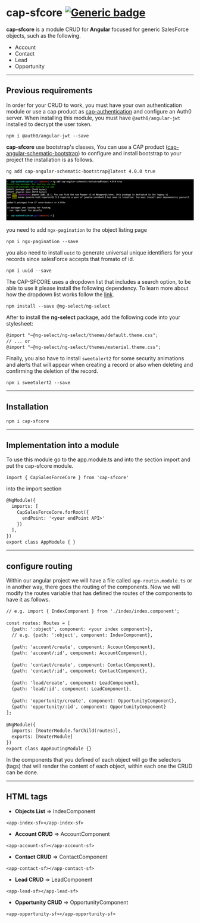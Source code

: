 # cap-sfcore [![Generic badge](https://img.shields.io/badge/CAP-Active-<COLOR>.svg)](https://shields.io/)

**cap-sfcore** is a module CRUD for **Angular** focused for generic SalesForce objects, such as the following.

* Account
* Contact
* Lead
* Opportunity

---
## Previous requirements

In order for your CRUD to work, you must have your own authentication module or use a cap product as [cap-authentication](https://www.npmjs.com/package/cap-authentication) and configure an Auth0 server. When installing this module, you must have `@auth0/angular-jwt` installed to decrypt the user token.
```
npm i @auth0/angular-jwt --save
```

**cap-sfcore** use bootstrap's classes, You can use a CAP product ([cap-angular-schematic-bootstrap](https://www.npmjs.com/package/cap-angular-schematic-bootstrap)) to configure and install bootstrap to your project the installation is as follows.

```
ng add cap-angular-schematic-bootstrap@latest 4.0.0 true
```
![Alt text](https://raw.githubusercontent.com/software-allies/cap-angular-schematic-auth-auth0/development/assets/images/cap-angular-schematic-bootstrap.png "cap-angular-schematic-bootstrap")

you need to add `ngx-pagination` to the object listing page
```
npm i ngx-pagination --save 
```

you also need to install `uuid` to generate universal unique identifiers for your records since salesForce accepts that fromato of id.
```
npm i uuid --save 
```

The CAP-SFCORE uses a dropdown list that includes a search option, to be able to use it please install the following dependency.
To learn more about how the dropdown list works follow the [link](https://www.npmjs.com/package/@ng-select/ng-select/v/3.5.0#getting-started). 
```
npm install --save @ng-select/ng-select
```

After to install the **ng-select** package, add the following code into your stylesheet:
```
@import "~@ng-select/ng-select/themes/default.theme.css";
// ... or  
@import "~@ng-select/ng-select/themes/material.theme.css";
```

Finally, you also have to install `sweetalert2` for some security animations and alerts that will appear when creating a record or also when deleting and confirming the deletion of the record.
```
npm i sweetalert2 --save 
```
---

## Installation
```
npm i cap-sfcore
```
---

## Implementation into a module

To use this module go to the app.module.ts and into the section import and put the cap-sfcore module.
```
import { CapSalesForceCore } from 'cap-sfcore'
```
into the import section
```
@NgModule({
  imports: [
    CapSalesForceCore.forRoot({
      endPoint: '<your endPoint API>'
    })
  ],
})
export class AppModule { }
```

---
## configure routing

Within our angular project we will have a file called `app-routin.module.ts` or in another way, there goes the routing of the components. Now we will modify the routes variable that has defined the routes of the components to have it as follows.
```
// e.g. import { IndexComponent } from './index/index.component';

const routes: Routes = [
  {path: ':object', component: <your index component>},
  // e.g. {path: ':object', component: IndexComponent},

  {path: 'account/create', component: AccountComponent},
  {path: 'account/:id', component: AccountComponent},

  {path: 'contact/create', component: ContactComponent},
  {path: 'contact/:id', component: ContactComponent},

  {path: 'lead/create', component: LeadComponent},
  {path: 'lead/:id', component: LeadComponent},

  {path: 'opportunity/create', component: OpportunityComponent},
  {path: 'opportunity/:id', component: OpportunityComponent}
];

@NgModule({
  imports: [RouterModule.forChild(routes)],
  exports: [RouterModule]
})
export class AppRoutingModule {}
```

In the components that you defined of each object will go the selectors (tags) that will render the content of each object, within each one the CRUD can be done.

---
## HTML tags

*  **Objects List** => IndexComponent
```
<app-index-sf></app-index-sf>
```

*  **Account CRUD** => AccountComponent
```
<app-account-sf></app-account-sf>
```

*  **Contact CRUD** => ContactComponent
```
<app-contact-sf></app-contact-sf>
```

*  **Lead CRUD** => LeadComponent
```
<app-lead-sf></app-lead-sf>
```

*  **Opportunity CRUD** => OpportunityComponent
```
<app-opportunity-sf></app-opportunity-sf>
```
